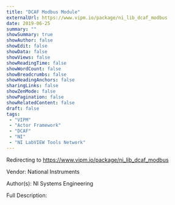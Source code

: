 ```yaml
---
title: "DCAF Modbus Module"
externalUrl: https://www.vipm.io/package/ni_lib_dcaf_modbus
date: 2019-06-25
summary: ""
showSummary: true
showAuthor: false
showEdit: false
showData: false
showViews: false
showReadingTime: false
showWordCount: false
showBreadcrumbs: false
showHeadingAnchors: false
sharingLinks: false
showZenMode: false
showPagination: false
showRelatedContent: false
draft: false
tags:
 - "VIPM"
 - "Actor Framework"
 - "DCAF"
 - "NI"
 - "NI LabVIEW Tools Network"
---
```


Redirecting to https://www.vipm.io/package/ni_lib_dcaf_modbus

Vendor: National Instruments

Author(s): NI Systems Engineering
 
Full Description:
